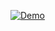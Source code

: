[![Demo](https://raw.githubusercontent.com/bbeldame/local.dev/master/_demo.gif)](https://raw.githubusercontent.com/bbeldame/local.dev/master/_demo.mp4)